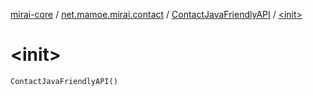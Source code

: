 [mirai-core](../../index.md) / [net.mamoe.mirai.contact](../index.md) / [ContactJavaFriendlyAPI](index.md) / [&lt;init&gt;](./-init-.md)

# &lt;init&gt;

`ContactJavaFriendlyAPI()`